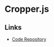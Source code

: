 # Cropper.js

<!--
https://github.com/davsilvam/polaroider/blob/main/src/hooks/useCanvas.ts | https://polaroider.vercel.app/
-->

## Links

- [Code Repository](https://github.com/fengyuanchen/cropperjs)
